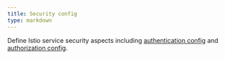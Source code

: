 ```yaml
---
title: Security config
type: markdown
---
```

Define Istio service security aspects including [authentication
config](#authentication-config) and [authorization config](#authorization-config).
